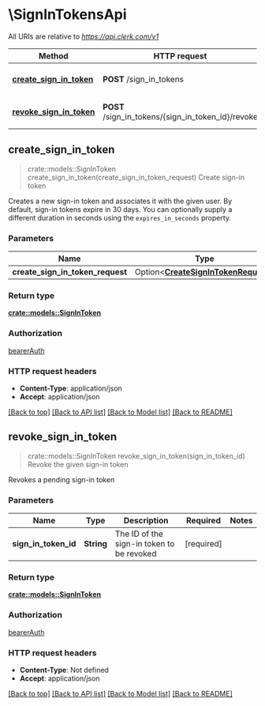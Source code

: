 # \SignInTokensApi

All URIs are relative to *https://api.clerk.com/v1*

Method | HTTP request | Description
------------- | ------------- | -------------
[**create_sign_in_token**](SignInTokensApi.md#create_sign_in_token) | **POST** /sign_in_tokens | Create sign-in token
[**revoke_sign_in_token**](SignInTokensApi.md#revoke_sign_in_token) | **POST** /sign_in_tokens/{sign_in_token_id}/revoke | Revoke the given sign-in token



## create_sign_in_token

> crate::models::SignInToken create_sign_in_token(create_sign_in_token_request)
Create sign-in token

Creates a new sign-in token and associates it with the given user. By default, sign-in tokens expire in 30 days. You can optionally supply a different duration in seconds using the `expires_in_seconds` property.

### Parameters


Name | Type | Description  | Required | Notes
------------- | ------------- | ------------- | ------------- | -------------
**create_sign_in_token_request** | Option<[**CreateSignInTokenRequest**](CreateSignInTokenRequest.md)> |  |  |

### Return type

[**crate::models::SignInToken**](SignInToken.md)

### Authorization

[bearerAuth](../README.md#bearerAuth)

### HTTP request headers

- **Content-Type**: application/json
- **Accept**: application/json

[[Back to top]](#) [[Back to API list]](../README.md#documentation-for-api-endpoints) [[Back to Model list]](../README.md#documentation-for-models) [[Back to README]](../README.md)


## revoke_sign_in_token

> crate::models::SignInToken revoke_sign_in_token(sign_in_token_id)
Revoke the given sign-in token

Revokes a pending sign-in token

### Parameters


Name | Type | Description  | Required | Notes
------------- | ------------- | ------------- | ------------- | -------------
**sign_in_token_id** | **String** | The ID of the sign-in token to be revoked | [required] |

### Return type

[**crate::models::SignInToken**](SignInToken.md)

### Authorization

[bearerAuth](../README.md#bearerAuth)

### HTTP request headers

- **Content-Type**: Not defined
- **Accept**: application/json

[[Back to top]](#) [[Back to API list]](../README.md#documentation-for-api-endpoints) [[Back to Model list]](../README.md#documentation-for-models) [[Back to README]](../README.md)

